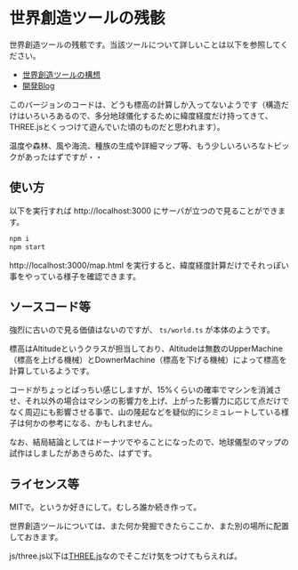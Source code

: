 # 世界創造ツールの残骸

世界創造ツールの残骸です。当該ツールについて詳しいことは以下を参照してください。

- [世界創造ツールの構想](https://www.slideshare.net/tsugehara/ss-13230425)
- [開発Blog](https://tsugehara-wg.hatenadiary.org/)

このバージョンのコードは、どうも標高の計算しか入ってないようです（構造だけはいろいろあるので、多分地球儀化するために緯度経度だけ持ってきて、THREE.jsとくっつけて遊んでいた頃のものだと思われます）。

温度や森林、風や海流、種族の生成や詳細マップ等、もう少しいろいろなトピックがあったはずですが・・

## 使い方

以下を実行すれば http://localhost:3000 にサーバが立つので見ることができます。

```bash
npm i
npm start
```

http://localhost:3000/map.html を実行すると、緯度経度計算だけでそれっぽい事をやっている様子を確認できます。

## ソースコード等

強烈に古いので見る価値はないのですが、 `ts/world.ts` が本体のようです。

標高はAltitudeというクラスが担当しており、Altitudeは無数のUpperMachine（標高を上げる機械）とDownerMachine（標高を下げる機械）によって標高を計算しているようです。

コードがちょっとばっちい感じしますが、15%くらいの確率でマシンを消滅させ、それ以外の場合はマシンの影響力を上げ、上がった影響力に応じて点だけでなく周辺にも影響させる事で、山の隆起などを疑似的にシミュレートしている様子は何かの参考になる、かもしれません。

なお、結局結論としてはドーナツでやることになったので、地球儀型のマップの試作はしましたがあきらめた、はずです。

## ライセンス等

MITで。というか好きにして。むしろ誰か続き作って。

世界創造ツールについては、また何か発掘できたらここか、また別の場所に配置しておきます。

js/three.js以下は[THREE.js](https://threejs.org/)なのでそこだけ気をつけてもらえれば。